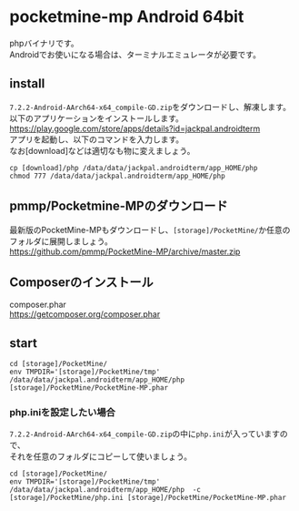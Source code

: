   # pocketmine-mp Android 64bit
phpバイナリです。<br />
Androidでお使いになる場合は、ターミナルエミュレータが必要です。<br />

## install

`7.2.2-Android-AArch64-x64_compile-GD.zip`をダウンロードし、解凍します。<br />
以下のアプリケーションをインストールします。<br />
https://play.google.com/store/apps/details?id=jackpal.androidterm <br />
アプリを起動し、以下のコマンドを入力します。<br />
なお[download]などは適切なも物に変えましょう。<br />
```
cp [download]/php /data/data/jackpal.androidterm/app_HOME/php
chmod 777 /data/data/jackpal.androidterm/app_HOME/php
```

## pmmp/Pocketmine-MPのダウンロード

最新版のPocketMine-MPもダウンロードし、`[storage]/PocketMine/`か任意のフォルダに展開しましょう。<br />
https://github.com/pmmp/PocketMine-MP/archive/master.zip

## Composerのインストール
composer.phar<br />
https://getcomposer.org/composer.phar<br />

## start
```
cd [storage]/PocketMine/
env TMPDIR='[storage]/PocketMine/tmp' /data/data/jackpal.androidterm/app_HOME/php [storage]/PocketMine/PocketMine-MP.phar
```
### php.iniを設定したい場合
`7.2.2-Android-AArch64-x64_compile-GD.zip`の中に`php.ini`が入っていますので、<br />
それを任意のフォルダにコピーして使いましょう。<br />
```
cd [storage]/PocketMine/
env TMPDIR='[storage]/PocketMine/tmp' /data/data/jackpal.androidterm/app_HOME/php  -c  [storage]/PocketMine/php.ini [storage]/PocketMine/PocketMine-MP.phar
```
